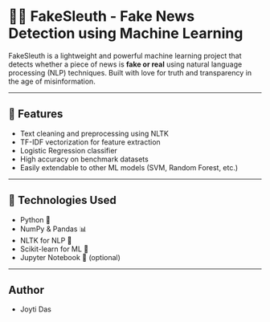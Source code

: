 # 🕵️‍♀️ FakeSleuth - Fake News Detection using Machine Learning

FakeSleuth is a lightweight and powerful machine learning project that detects whether a piece of news is **fake or real** using natural language processing (NLP) techniques. Built with love for truth and transparency in the age of misinformation.

---

## 📌 Features

- Text cleaning and preprocessing using NLTK
- TF-IDF vectorization for feature extraction
- Logistic Regression classifier
- High accuracy on benchmark datasets
- Easily extendable to other ML models (SVM, Random Forest, etc.)

---

## 🚀 Technologies Used

- Python 🐍
- NumPy & Pandas 📊
- NLTK for NLP 🧠
- Scikit-learn for ML 🤖
- Jupyter Notebook 📓 (optional)

---

## Author
- Joyti Das


